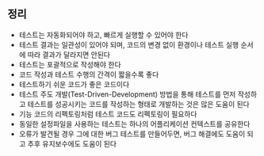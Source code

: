 ## 정리

* 테스트는 자동화되어야 하고, 빠르게 실행할 수 있어야 한다
* 테스트 결과는 일관성이 있어야 되며, 코드의 변경 없이 환경이나 테스트 실행 순서에 따라 결과가 달라지면 안된다
* 테스트는 포괄적으로 작성해야 한다
* 코드 작성과 테스트 수행의 간격이 짧을수록 좋다
* 테스트하기 쉬운 코드가 좋은 코드이다
* 테스트 주도 개발(Test-Driven-Development) 방법을 통해 테스트를 먼저 작성하고 테스트를 성공시키는 코드를 작성하는 형태로 개발하는 것은 많은 도움이 된다
* 기능 코드의 리펙토링처럼 테스트 코드도 리펙토링이 필요하다
* 동일한 설정파일을 사용하는 테스트는 하나의 어플리케이션 컨텍스트를 공유한다
* 오류가 발견될 경우 그에 대한 버그 테스트를 만들어두면, 버그 해결에도 도움이 되고 추후 유지보수에도 도움이 된다
